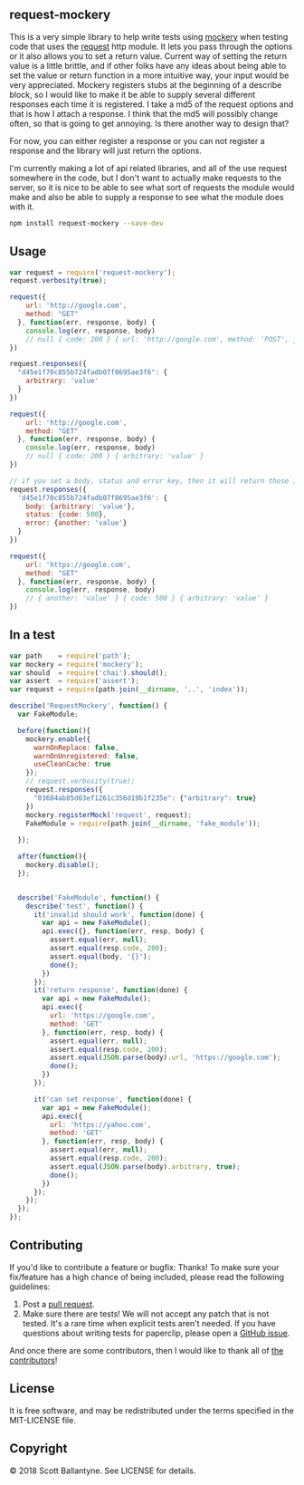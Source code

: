 
request-mockery
------------

This is a very simple library to help write tests using [mockery](https://github.com/mfncooper/mockery) when testing code that uses the [request](https://github.com/request/request) http module.  It lets you pass through the options or it also allows you to set a return value.  Current way of setting the return value is a little brittle, and if other folks have any ideas about being able to set the value or return function in a more intuitive way, your input would be very appreciated.  Mockery registers stubs at the beginning of a describe block, so I would like to make it be able to supply several different responses each time it is registered. I take a md5 of the request options and that is how I attach a response.  I think that the md5 will possibly change often, so that is going to get annoying.  Is there another way to design that?

For now, you can either register a response or you can not register a response and the library will just return the options.

I'm currently making a lot of api related libraries, and all of the use request somewhere in the code, but I don't want to actually make requests to the server, so it is nice to be able to see what sort of requests the module would make and also be able to supply a response to see what the module does with it.


```bash
npm install request-mockery --save-dev

```

Usage
------------

```javascript
var request = require('request-mockery');
request.verbosity(true);

request({
    url: 'http://google.com', 
    method: "GET"
  }, function(err, response, body) { 
    console.log(err, response, body)
    // null { code: 200 } { url: 'http://google.com', method: 'POST', json: { test: 'test' } }
})

request.responses({
  "d45e1f70c855b724fadb07f8695ae3f6": {
    arbitrary: 'value'
  }
})

request({
    url: 'http://google.com', 
    method: "GET"
  }, function(err, response, body) { 
    console.log(err, response, body)
    // null { code: 200 } { arbitrary: 'value' }
})

// if you set a body, status and error key, then it will return those in the proper arity.
request.responses({
  'd45e1f70c855b724fadb07f8695ae3f6': {
    body: {arbitrary: 'value'}, 
    status: {code: 500}, 
    error: {another: 'value'}
  }
})

request({
    url: 'https://google.com', 
    method: "GET"
  }, function(err, response, body) { 
    console.log(err, response, body)
    // { another: 'value' } { code: 500 } { arbitrary: 'value' }
})

```
In a test
------------

```javascript
var path    = require('path');
var mockery = require('mockery');
var should  = require('chai').should();
var assert  = require('assert');
var request = require(path.join(__dirname, '..', 'index'));

describe('RequestMockery', function() {
  var FakeModule;

  before(function(){
    mockery.enable({
      warnOnReplace: false,
      warnOnUnregistered: false,
      useCleanCache: true
    });
    // request.verbosity(true);
    request.responses({
      "03684ab85d63ef1261c356d19b1f235e": {"arbitrary": true}
    })
    mockery.registerMock('request', request);
    FakeModule = require(path.join(__dirname, 'fake_module'));
 
  });

  after(function(){
    mockery.disable();
  }); 


  describe('FakeModule', function() {
    describe('test', function() {
      it('invalid should work', function(done) {
        var api = new FakeModule();
        api.exec({}, function(err, resp, body) {
          assert.equal(err, null);
          assert.equal(resp.code, 200);
          assert.equal(body, '{}');
          done();
        })
      });
      it('return response', function(done) {
        var api = new FakeModule();
        api.exec({
          url: 'https://google.com', 
          method: 'GET'
        }, function(err, resp, body) {
          assert.equal(err, null);
          assert.equal(resp.code, 200);
          assert.equal(JSON.parse(body).url, 'https://google.com');
          done();
        })
      });

      it('can set response', function(done) {
        var api = new FakeModule();
        api.exec({
          url: 'https://yahoo.com', 
          method: 'GET'
        }, function(err, resp, body) {
          assert.equal(err, null);
          assert.equal(resp.code, 200);
          assert.equal(JSON.parse(body).arbitrary, true);
          done();
        })
      });
    });
  });
});

```

Contributing
------------

If you'd like to contribute a feature or bugfix: Thanks! To make sure your fix/feature has a high chance of being included, please read the following guidelines:

1. Post a [pull request](https://github.com/ballantyne/request-mockery/compare/).
2. Make sure there are tests! We will not accept any patch that is not tested.
   It's a rare time when explicit tests aren't needed. If you have questions
   about writing tests for paperclip, please open a
   [GitHub issue](https://github.com/ballantyne/request-mockery/issues/new).


And once there are some contributors, then I would like to thank all of [the contributors](https://github.com/ballantyne/request-mockery/graphs/contributors)!

License
-------

It is free software, and may be redistributed under the terms specified in the MIT-LICENSE file.

Copyright
-------
© 2018 Scott Ballantyne. See LICENSE for details.

